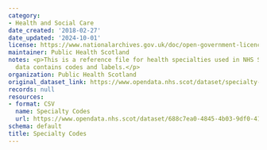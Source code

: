 ```yaml
---
category:
- Health and Social Care
date_created: '2018-02-27'
date_updated: '2024-10-01'
license: https://www.nationalarchives.gov.uk/doc/open-government-licence/version/3/
maintainer: Public Health Scotland
notes: <p>This is a reference file for health specialties used in NHS Scotland.  The
  data contains codes and labels.</p>
organization: Public Health Scotland
original_dataset_link: https://www.opendata.nhs.scot/dataset/specialty-codes
records: null
resources:
- format: CSV
  name: Specialty Codes
  url: https://www.opendata.nhs.scot/dataset/688c7ea0-4845-4b03-9df0-4149c72cb7f0/resource/6f2e3da0-b1b5-46cc-ac04-78495daedfa3/download/specialty_codes.csv
schema: default
title: Specialty Codes
---
```

